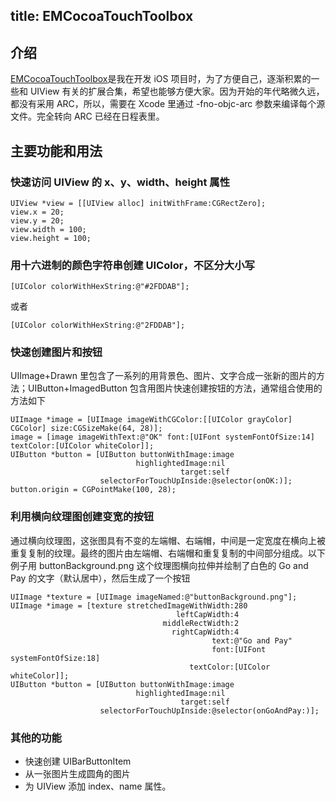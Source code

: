 title: EMCocoaTouchToolbox
---
## 介绍
[EMCocoaTouchToolbox](https://github.com/echoldman/EMCocoaTouchToolbox)是我在开发 iOS 项目时，为了方便自己，逐渐积累的一些和 UIView 有关的扩展合集，希望也能够方便大家。因为开始的年代略微久远，都没有采用 ARC，所以，需要在 Xcode 里通过 -fno-objc-arc 参数来编译每个源文件。完全转向 ARC 已经在日程表里。
## 主要功能和用法
### 快速访问 UIView 的 x、y、width、height 属性

```objc
UIView *view = [[UIView alloc] initWithFrame:CGRectZero];
view.x = 20;
view.y = 20;
view.width = 100;
view.height = 100;
```
### 用十六进制的颜色字符串创建 UIColor，不区分大小写

```objc
[UIColor colorWithHexString:@"#2FDDAB"];
```

或者

```objc
[UIColor colorWithHexString:@"2FDDAB"];
```

### 快速创建图片和按钮

UIImage+Drawn 里包含了一系列的用背景色、图片、文字合成一张新的图片的方法；UIButton+ImagedButton 包含用图片快速创建按钮的方法，通常组合使用的方法如下

```objc
UIImage *image = [UIImage imageWithCGColor:[[UIColor grayColor] CGColor] size:CGSizeMake(64, 28)];
image = [image imageWithText:@"OK" font:[UIFont systemFontOfSize:14] textColor:[UIColor whiteColor]];
UIButton *button = [UIButton buttonWithImage:image
                            highlightedImage:nil
                                      target:self
                    selectorForTouchUpInside:@selector(onOK:)];
button.origin = CGPointMake(100, 28);
```

### 利用横向纹理图创建变宽的按钮
通过横向纹理图，这张图具有不变的左端帽、右端帽，中间是一定宽度在横向上被重复复制的纹理。最终的图片由左端帽、右端帽和重复复制的中间部分组成。以下例子用 buttonBackground.png 这个纹理图横向拉伸并绘制了白色的 Go and Pay 的文字（默认居中），然后生成了一个按钮

```objc
UIImage *texture = [UIImage imageNamed:@"buttonBackground.png"];
UIImage *image = [texture stretchedImageWithWidth:280
                                     leftCapWidth:4
                                  middleRectWidth:2
                                    rightCapWidth:4
                                             text:@"Go and Pay"
                                             font:[UIFont systemFontOfSize:18]
                                        textColor:[UIColor whiteColor]];
UIButton *button = [UIButton buttonWithImage:image
                            highlightedImage:nil
                                      target:self
                    selectorForTouchUpInside:@selector(onGoAndPay:)];
```

### 其他的功能
* 快速创建 UIBarButtonItem
* 从一张图片生成圆角的图片
* 为 UIView 添加 index、name 属性。
 